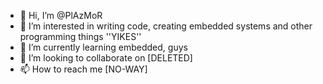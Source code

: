 - 👋 Hi, I’m @PlAzMoR
- 👀 I’m interested in writing code, creating embedded systems and other programming things ''YIKES''
- 🌱 I’m currently learning embedded, guys
- 💞️ I’m looking to collaborate on [DELETED]
- 📫 How to reach me [NO-WAY]

<!---
PlAzMoR/PlAzMoR is a ✨ special ✨ repository because its `README.md` (this file) appears on your GitHub profile.
You can click the Preview link to take a look at your changes.
--->
